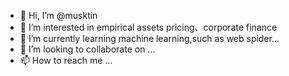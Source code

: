 - 👋 Hi, I’m @musktin
- 👀 I’m interested in empirical assets pricing、corporate finance
- 🌱 I’m currently learning machine learning,such as web spider...
- 💞️ I’m looking to collaborate on ...
- 📫 How to reach me ...

<!---
musktin/musktin is a ✨ special ✨ repository because its `README.md` (this file) appears on your GitHub profile.
You can click the Preview link to take a look at your changes.
--->
